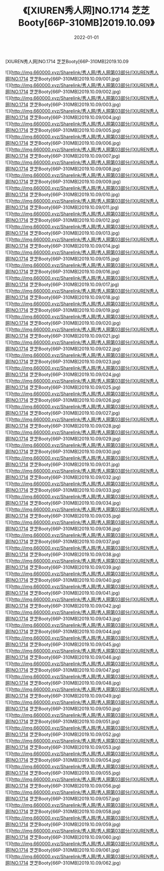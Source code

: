 ﻿---
layout: post
title:  《[XIUREN秀人网]NO.1714 芝芝Booty[66P-310MB]2019.10.09》
date:   2022-01-01
img: http://img.660000.xyz/Sharelink/秀人网/秀人网第03部分/[XIUREN秀人网]NO.1714 芝芝Booty[66P-310MB]2019.10.09/000.jpg
categories: [美女, 清纯, 唯美]
---

[XIUREN秀人网]NO.1714 芝芝Booty[66P-310MB]2019.10.09

 ![](http://img.660000.xyz/Sharelink/秀人网/秀人网第03部分/[XIUREN秀人网]NO.1714 芝芝Booty[66P-310MB]2019.10.09/001.jpg) <br>![](http://img.660000.xyz/Sharelink/秀人网/秀人网第03部分/[XIUREN秀人网]NO.1714 芝芝Booty[66P-310MB]2019.10.09/002.jpg) <br>![](http://img.660000.xyz/Sharelink/秀人网/秀人网第03部分/[XIUREN秀人网]NO.1714 芝芝Booty[66P-310MB]2019.10.09/003.jpg) <br>![](http://img.660000.xyz/Sharelink/秀人网/秀人网第03部分/[XIUREN秀人网]NO.1714 芝芝Booty[66P-310MB]2019.10.09/004.jpg) <br>![](http://img.660000.xyz/Sharelink/秀人网/秀人网第03部分/[XIUREN秀人网]NO.1714 芝芝Booty[66P-310MB]2019.10.09/005.jpg) <br>![](http://img.660000.xyz/Sharelink/秀人网/秀人网第03部分/[XIUREN秀人网]NO.1714 芝芝Booty[66P-310MB]2019.10.09/006.jpg) <br>![](http://img.660000.xyz/Sharelink/秀人网/秀人网第03部分/[XIUREN秀人网]NO.1714 芝芝Booty[66P-310MB]2019.10.09/007.jpg) <br>![](http://img.660000.xyz/Sharelink/秀人网/秀人网第03部分/[XIUREN秀人网]NO.1714 芝芝Booty[66P-310MB]2019.10.09/008.jpg) <br>![](http://img.660000.xyz/Sharelink/秀人网/秀人网第03部分/[XIUREN秀人网]NO.1714 芝芝Booty[66P-310MB]2019.10.09/009.jpg) <br>![](http://img.660000.xyz/Sharelink/秀人网/秀人网第03部分/[XIUREN秀人网]NO.1714 芝芝Booty[66P-310MB]2019.10.09/010.jpg) <br>![](http://img.660000.xyz/Sharelink/秀人网/秀人网第03部分/[XIUREN秀人网]NO.1714 芝芝Booty[66P-310MB]2019.10.09/011.jpg) <br>![](http://img.660000.xyz/Sharelink/秀人网/秀人网第03部分/[XIUREN秀人网]NO.1714 芝芝Booty[66P-310MB]2019.10.09/012.jpg) <br>![](http://img.660000.xyz/Sharelink/秀人网/秀人网第03部分/[XIUREN秀人网]NO.1714 芝芝Booty[66P-310MB]2019.10.09/013.jpg) <br>![](http://img.660000.xyz/Sharelink/秀人网/秀人网第03部分/[XIUREN秀人网]NO.1714 芝芝Booty[66P-310MB]2019.10.09/014.jpg) <br>![](http://img.660000.xyz/Sharelink/秀人网/秀人网第03部分/[XIUREN秀人网]NO.1714 芝芝Booty[66P-310MB]2019.10.09/015.jpg) <br>![](http://img.660000.xyz/Sharelink/秀人网/秀人网第03部分/[XIUREN秀人网]NO.1714 芝芝Booty[66P-310MB]2019.10.09/016.jpg) <br>![](http://img.660000.xyz/Sharelink/秀人网/秀人网第03部分/[XIUREN秀人网]NO.1714 芝芝Booty[66P-310MB]2019.10.09/017.jpg) <br>![](http://img.660000.xyz/Sharelink/秀人网/秀人网第03部分/[XIUREN秀人网]NO.1714 芝芝Booty[66P-310MB]2019.10.09/018.jpg) <br>![](http://img.660000.xyz/Sharelink/秀人网/秀人网第03部分/[XIUREN秀人网]NO.1714 芝芝Booty[66P-310MB]2019.10.09/019.jpg) <br>![](http://img.660000.xyz/Sharelink/秀人网/秀人网第03部分/[XIUREN秀人网]NO.1714 芝芝Booty[66P-310MB]2019.10.09/020.jpg) <br>![](http://img.660000.xyz/Sharelink/秀人网/秀人网第03部分/[XIUREN秀人网]NO.1714 芝芝Booty[66P-310MB]2019.10.09/021.jpg) <br>![](http://img.660000.xyz/Sharelink/秀人网/秀人网第03部分/[XIUREN秀人网]NO.1714 芝芝Booty[66P-310MB]2019.10.09/022.jpg) <br>![](http://img.660000.xyz/Sharelink/秀人网/秀人网第03部分/[XIUREN秀人网]NO.1714 芝芝Booty[66P-310MB]2019.10.09/023.jpg) <br>![](http://img.660000.xyz/Sharelink/秀人网/秀人网第03部分/[XIUREN秀人网]NO.1714 芝芝Booty[66P-310MB]2019.10.09/024.jpg) <br>![](http://img.660000.xyz/Sharelink/秀人网/秀人网第03部分/[XIUREN秀人网]NO.1714 芝芝Booty[66P-310MB]2019.10.09/025.jpg) <br>![](http://img.660000.xyz/Sharelink/秀人网/秀人网第03部分/[XIUREN秀人网]NO.1714 芝芝Booty[66P-310MB]2019.10.09/026.jpg) <br>![](http://img.660000.xyz/Sharelink/秀人网/秀人网第03部分/[XIUREN秀人网]NO.1714 芝芝Booty[66P-310MB]2019.10.09/027.jpg) <br>![](http://img.660000.xyz/Sharelink/秀人网/秀人网第03部分/[XIUREN秀人网]NO.1714 芝芝Booty[66P-310MB]2019.10.09/028.jpg) <br>![](http://img.660000.xyz/Sharelink/秀人网/秀人网第03部分/[XIUREN秀人网]NO.1714 芝芝Booty[66P-310MB]2019.10.09/029.jpg) <br>![](http://img.660000.xyz/Sharelink/秀人网/秀人网第03部分/[XIUREN秀人网]NO.1714 芝芝Booty[66P-310MB]2019.10.09/030.jpg) <br>![](http://img.660000.xyz/Sharelink/秀人网/秀人网第03部分/[XIUREN秀人网]NO.1714 芝芝Booty[66P-310MB]2019.10.09/031.jpg) <br>![](http://img.660000.xyz/Sharelink/秀人网/秀人网第03部分/[XIUREN秀人网]NO.1714 芝芝Booty[66P-310MB]2019.10.09/032.jpg) <br>![](http://img.660000.xyz/Sharelink/秀人网/秀人网第03部分/[XIUREN秀人网]NO.1714 芝芝Booty[66P-310MB]2019.10.09/033.jpg) <br>![](http://img.660000.xyz/Sharelink/秀人网/秀人网第03部分/[XIUREN秀人网]NO.1714 芝芝Booty[66P-310MB]2019.10.09/034.jpg) <br>![](http://img.660000.xyz/Sharelink/秀人网/秀人网第03部分/[XIUREN秀人网]NO.1714 芝芝Booty[66P-310MB]2019.10.09/035.jpg) <br>![](http://img.660000.xyz/Sharelink/秀人网/秀人网第03部分/[XIUREN秀人网]NO.1714 芝芝Booty[66P-310MB]2019.10.09/036.jpg) <br>![](http://img.660000.xyz/Sharelink/秀人网/秀人网第03部分/[XIUREN秀人网]NO.1714 芝芝Booty[66P-310MB]2019.10.09/037.jpg) <br>![](http://img.660000.xyz/Sharelink/秀人网/秀人网第03部分/[XIUREN秀人网]NO.1714 芝芝Booty[66P-310MB]2019.10.09/038.jpg) <br>![](http://img.660000.xyz/Sharelink/秀人网/秀人网第03部分/[XIUREN秀人网]NO.1714 芝芝Booty[66P-310MB]2019.10.09/039.jpg) <br>![](http://img.660000.xyz/Sharelink/秀人网/秀人网第03部分/[XIUREN秀人网]NO.1714 芝芝Booty[66P-310MB]2019.10.09/040.jpg) <br>![](http://img.660000.xyz/Sharelink/秀人网/秀人网第03部分/[XIUREN秀人网]NO.1714 芝芝Booty[66P-310MB]2019.10.09/041.jpg) <br>![](http://img.660000.xyz/Sharelink/秀人网/秀人网第03部分/[XIUREN秀人网]NO.1714 芝芝Booty[66P-310MB]2019.10.09/042.jpg) <br>![](http://img.660000.xyz/Sharelink/秀人网/秀人网第03部分/[XIUREN秀人网]NO.1714 芝芝Booty[66P-310MB]2019.10.09/043.jpg) <br>![](http://img.660000.xyz/Sharelink/秀人网/秀人网第03部分/[XIUREN秀人网]NO.1714 芝芝Booty[66P-310MB]2019.10.09/044.jpg) <br>![](http://img.660000.xyz/Sharelink/秀人网/秀人网第03部分/[XIUREN秀人网]NO.1714 芝芝Booty[66P-310MB]2019.10.09/045.jpg) <br>![](http://img.660000.xyz/Sharelink/秀人网/秀人网第03部分/[XIUREN秀人网]NO.1714 芝芝Booty[66P-310MB]2019.10.09/046.jpg) <br>![](http://img.660000.xyz/Sharelink/秀人网/秀人网第03部分/[XIUREN秀人网]NO.1714 芝芝Booty[66P-310MB]2019.10.09/047.jpg) <br>![](http://img.660000.xyz/Sharelink/秀人网/秀人网第03部分/[XIUREN秀人网]NO.1714 芝芝Booty[66P-310MB]2019.10.09/048.jpg) <br>![](http://img.660000.xyz/Sharelink/秀人网/秀人网第03部分/[XIUREN秀人网]NO.1714 芝芝Booty[66P-310MB]2019.10.09/049.jpg) <br>![](http://img.660000.xyz/Sharelink/秀人网/秀人网第03部分/[XIUREN秀人网]NO.1714 芝芝Booty[66P-310MB]2019.10.09/050.jpg) <br>![](http://img.660000.xyz/Sharelink/秀人网/秀人网第03部分/[XIUREN秀人网]NO.1714 芝芝Booty[66P-310MB]2019.10.09/051.jpg) <br>![](http://img.660000.xyz/Sharelink/秀人网/秀人网第03部分/[XIUREN秀人网]NO.1714 芝芝Booty[66P-310MB]2019.10.09/052.jpg) <br>![](http://img.660000.xyz/Sharelink/秀人网/秀人网第03部分/[XIUREN秀人网]NO.1714 芝芝Booty[66P-310MB]2019.10.09/053.jpg) <br>![](http://img.660000.xyz/Sharelink/秀人网/秀人网第03部分/[XIUREN秀人网]NO.1714 芝芝Booty[66P-310MB]2019.10.09/054.jpg) <br>![](http://img.660000.xyz/Sharelink/秀人网/秀人网第03部分/[XIUREN秀人网]NO.1714 芝芝Booty[66P-310MB]2019.10.09/055.jpg) <br>![](http://img.660000.xyz/Sharelink/秀人网/秀人网第03部分/[XIUREN秀人网]NO.1714 芝芝Booty[66P-310MB]2019.10.09/056.jpg) <br>![](http://img.660000.xyz/Sharelink/秀人网/秀人网第03部分/[XIUREN秀人网]NO.1714 芝芝Booty[66P-310MB]2019.10.09/057.jpg) <br>![](http://img.660000.xyz/Sharelink/秀人网/秀人网第03部分/[XIUREN秀人网]NO.1714 芝芝Booty[66P-310MB]2019.10.09/058.jpg) <br>![](http://img.660000.xyz/Sharelink/秀人网/秀人网第03部分/[XIUREN秀人网]NO.1714 芝芝Booty[66P-310MB]2019.10.09/059.jpg) <br>![](http://img.660000.xyz/Sharelink/秀人网/秀人网第03部分/[XIUREN秀人网]NO.1714 芝芝Booty[66P-310MB]2019.10.09/060.jpg) <br>![](http://img.660000.xyz/Sharelink/秀人网/秀人网第03部分/[XIUREN秀人网]NO.1714 芝芝Booty[66P-310MB]2019.10.09/061.jpg) <br>![](http://img.660000.xyz/Sharelink/秀人网/秀人网第03部分/[XIUREN秀人网]NO.1714 芝芝Booty[66P-310MB]2019.10.09/062.jpg) <br>
